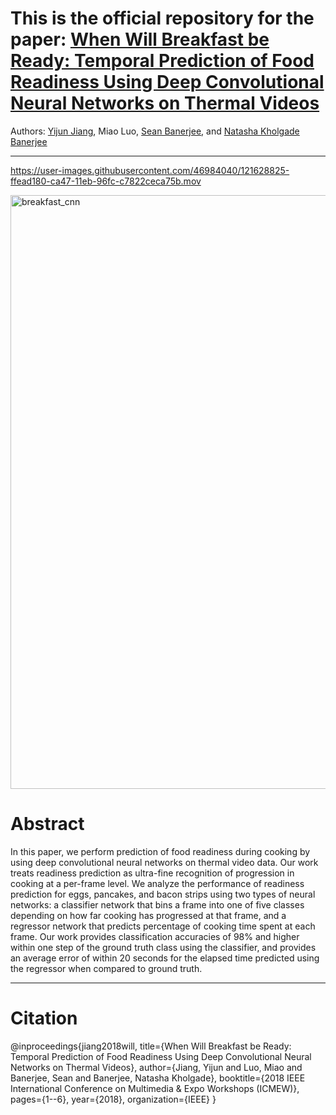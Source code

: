 # This is the official repository for the paper: [When Will Breakfast be Ready: Temporal Prediction of Food Readiness Using Deep Convolutional Neural Networks on Thermal Videos](https://tars.clarkson.edu/papers/WhenWillBreakfast_ICMEW2018.PDF)
Authors: [Yijun Jiang](https://www.linkedin.com/in/nickjyj), Miao Luo, [Sean Banerjee](https://tars.clarkson.edu/sean), and [Natasha Kholgade Banerjee](https://tars.clarkson.edu/natasha)

---


https://user-images.githubusercontent.com/46984040/121628825-ffead180-ca47-11eb-96fc-c7822ceca75b.mov




<img width="950" alt="breakfast_cnn" src="https://user-images.githubusercontent.com/46984040/121627310-1ba0a880-ca45-11eb-900a-64ea790089f0.png">

# Abstract
In this paper, we perform prediction of food readiness during cooking by using deep convolutional neural networks on thermal video data. Our work treats readiness prediction as ultra-fine recognition of progression in cooking at a per-frame level. We analyze the performance of readiness prediction for eggs, pancakes, and bacon strips using two types of neural networks: a classifier network that bins a frame into one of five classes depending on how far cooking has progressed at that frame, and a regressor network that predicts percentage of cooking time spent at each frame. Our work provides classification accuracies of 98% and higher within one step of the ground truth class using the classifier, and provides an average error of within 20 seconds for the elapsed time predicted using the regressor when compared to ground truth.


---

# Citation
@inproceedings{jiang2018will,
  title={When Will Breakfast be Ready: Temporal Prediction of Food Readiness Using Deep Convolutional Neural Networks on Thermal Videos},
  author={Jiang, Yijun and Luo, Miao and Banerjee, Sean and Banerjee, Natasha Kholgade},
  booktitle={2018 IEEE International Conference on Multimedia \& Expo Workshops (ICMEW)},
  pages={1--6},
  year={2018},
  organization={IEEE}
}
